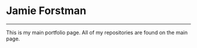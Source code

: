 # Jamie Forstman

_________________________________________________________________________

This is my main portfolio page.  All of my repositories are found on the main page.
